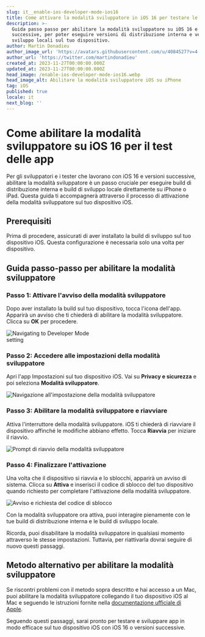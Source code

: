 ```yaml
---
slug: it__enable-ios-developer-mode-ios16
title: Come attivare la modalità sviluppatore in iOS 16 per testare le applicazioni
description: >-
  Guida passo passo per abilitare la modalità sviluppatore su iOS 16 e versioni
  successive, per poter eseguire versioni di distribuzione interna e versioni di
  sviluppo locali sul tuo dispositivo.
author: Martin Donadieu
author_image_url: 'https://avatars.githubusercontent.com/u/4084527?v=4'
author_url: 'https://twitter.com/martindonadieu'
created_at: 2023-11-27T00:00:00.000Z
updated_at: 2023-11-27T00:00:00.000Z
head_image: /enable-ios-developer-mode-ios16.webp
head_image_alt: Abilitare la modalità sviluppatore iOS su iPhone
tag: iOS
published: true
locale: it
next_blog: ''
---
```


# Come abilitare la modalità sviluppatore su iOS 16 per il test delle app

Per gli sviluppatori e i tester che lavorano con iOS 16 e versioni successive, abilitare la modalità sviluppatore è un passo cruciale per eseguire build di distribuzione interna e build di sviluppo locale direttamente su iPhone o iPad. Questa guida ti accompagnerà attraverso il processo di attivazione della modalità sviluppatore sul tuo dispositivo iOS.

## Prerequisiti

Prima di procedere, assicurati di aver installato la build di sviluppo sul tuo dispositivo iOS. Questa configurazione è necessaria solo una volta per dispositivo.

## Guida passo-passo per abilitare la modalità sviluppatore

### Passo 1: Attivare l'avviso della modalità sviluppatore

Dopo aver installato la build sul tuo dispositivo, tocca l'icona dell'app. Apparirà un avviso che ti chiederà di abilitare la modalità sviluppatore. Clicca su **OK** per procedere.

<div class="mx-auto" style="width: 50%;">
  <img src="/ios-16-developer-mode-0.webp" alt="Navigating to Developer Mode setting">
</div>

### Passo 2: Accedere alle impostazioni della modalità sviluppatore

Apri l'app Impostazioni sul tuo dispositivo iOS. Vai su **Privacy e sicurezza** e poi seleziona **Modalità sviluppatore**.

![Navigazione all'impostazione della modalità sviluppatore](/ios-16-developer-mode-1webp)

### Passo 3: Abilitare la modalità sviluppatore e riavviare

Attiva l'interruttore della modalità sviluppatore. iOS ti chiederà di riavviare il dispositivo affinché le modifiche abbiano effetto. Tocca **Riavvia** per iniziare il riavvio.

![Prompt di riavvio della modalità sviluppatore](/ios-16-developer-mode-2webp)

### Passo 4: Finalizzare l'attivazione

Una volta che il dispositivo si riavvia e lo sblocchi, apparirà un avviso di sistema. Clicca su **Attiva** e inserisci il codice di sblocco del tuo dispositivo quando richiesto per completare l'attivazione della modalità sviluppatore.

![Avviso e richiesta del codice di sblocco](/ios-16-developer-mode-3webp)

Con la modalità sviluppatore ora attiva, puoi interagire pienamente con le tue build di distribuzione interna e le build di sviluppo locale.

Ricorda, puoi disabilitare la modalità sviluppatore in qualsiasi momento attraverso le stesse impostazioni. Tuttavia, per riattivarla dovrai seguire di nuovo questi passaggi.

## Metodo alternativo per abilitare la modalità sviluppatore

Se riscontri problemi con il metodo sopra descritto e hai accesso a un Mac, puoi abilitare la modalità sviluppatore collegando il tuo dispositivo iOS al Mac e seguendo le istruzioni fornite nella [documentazione ufficiale di Apple](https://developer.apple.com/documentation/xcode/enabling-developer-mode-on-a-device/).

Seguendo questi passaggi, sarai pronto per testare e sviluppare app in modo efficace sul tuo dispositivo iOS con iOS 16 o versioni successive.